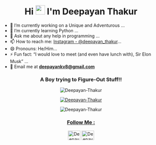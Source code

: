 <!---<h1 align="center">👋 Hi there, This is Deepayan Thakur </h1>--->
<h1 align="center">Hi <img src="https://raw.githubusercontent.com/iampavangandhi/iampavangandhi/master/gifs/Hi.gif" width="30px"> I'm Deepayan Thakur</h1>

<!--- ### Hi there, This is Deepayan Thakur 👋--->

- 🔭 I’m currently working on a Unique and Adventurous ... 
- 🌱 I’m currently learning Python ...
- 💬 Ask me about any help in programming ...
- 📫 How to reach me: [Instagram - @deepayan_thakur](https://www.instagram.com/deepayan_thakur/)...
- 😄 Pronouns: He/Him...
- ⚡ Fun fact: “I would love to meet (and even have lunch with), Sir Elon Musk” ...
- 📧 Email me at **deepayankv8@gmail.com**

<h3 align="center">A Boy trying to Figure-Out Stuff!!</h3>

<p align="center"> <img align="center" src="https://komarev.com/ghpvc/?username=Deepayan-Thakur&label=Total%20views&color=0088ff&style=metal" alt="Deepayan-Thakur">
<!---<p><img align="left" src="https://github-readme-stats.vercel.app/api/top-langs?username=Deepayan-Thakur&show_icons=true&locale=en&layout=compact" alt="Deepayan-Thakur" /></p>
--->
</p>
<p align="center"> <a href="https://www.instagram.com/deepayan_thakur/" target="blank"><img src="[https://img.shields.io/instagram/follow/DeepayanThakur?logo=instagram](https://cdn.jsdelivr.net/npm/simple-icons@3.0.1/icons/instagram.svg)&style=for-the-badge" alt="Deepayan-Thakur" /></a> </p>


<p align = "center"><img align="center" src="https://github-readme-stats.vercel.app/api?username=Deepayan-Thakur&show_icons=true&theme=radical" alt="Deepayan-Thakur" />
<a align="center" href="https://github-readme-stats.vercel.app/api?username=Deepayan-Thakur&show_icons=true&theme=radical" target="blank">
</p>

<h3 align="center">Follow Me :</h3> 
<p align="center">
<a href="https://www.instagram.com/deepayan_thakur/" target="blank"><img src="https://cdn.jsdelivr.net/npm/simple-icons@3.0.1/icons/instagram.svg" alt="Deepayan-Thakur" height="30" width="40" /></a>
<a href="https://github.com/Deepayan-Thakur" target="blank"><img src="https://cdn.jsdelivr.net/npm/simple-icons@3.0.1/icons/github.svg" alt="Deepayan-Thakur" height="30" width="40" /></a>
</p>
